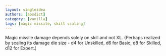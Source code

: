 ```yaml
---
layout: singleidea
authors: [aosdict]
category: [vanilla]
tags: [magic missile, skill scaling]
---
```

Magic missile damage depends solely on skill and not XL. (Perhaps realized by scaling its damage die size - d4 for Unskilled, d6 for Basic, d8 for Skilled, d12 for Expert.)
